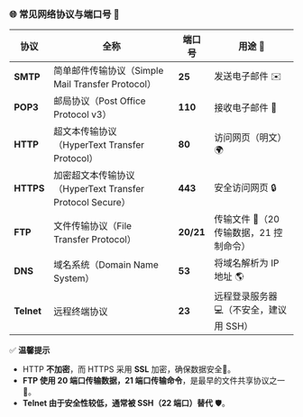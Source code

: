 ### 🌐 **常见网络协议与端口号** 🚀  

| **协议**     | **全称**                                        | **端口号**   | **用途** 📌                |
|------------|-----------------------------------------------|-----------|--------------------------|
| **SMTP**   | 简单邮件传输协议（Simple Mail Transfer Protocol）       | **25**    | 发送电子邮件 ✉️                |
| **POP3**   | 邮局协议（Post Office Protocol v3）                 | **110**   | 接收电子邮件 📩                |
| **HTTP**   | 超文本传输协议（HyperText Transfer Protocol）          | **80**    | 访问网页（明文） 🌍              |
| **HTTPS**  | 加密超文本传输协议（HyperText Transfer Protocol Secure） | **443**   | 安全访问网页 🔒                |
| **FTP**    | 文件传输协议（File Transfer Protocol）                | **20/21** | 传输文件 📂（20 传输数据，21 控制命令） |
| **DNS**    | 域名系统（Domain Name System）                      | **53**    | 将域名解析为 IP 地址 🌎          |
| **Telnet** | 远程终端协议                                        | **23**    | 远程登录服务器 💻（不安全，建议用 SSH）  |

✅ **温馨提示**  
- HTTP **不加密**，而 HTTPS 采用 **SSL** 加密，确保数据安全🔐。  
- **FTP 使用 20 端口传输数据，21 端口传输命令**，是最早的文件共享协议之一📁。  
- **Telnet 由于安全性较低，通常被 SSH（22 端口）替代** 🛡️。
